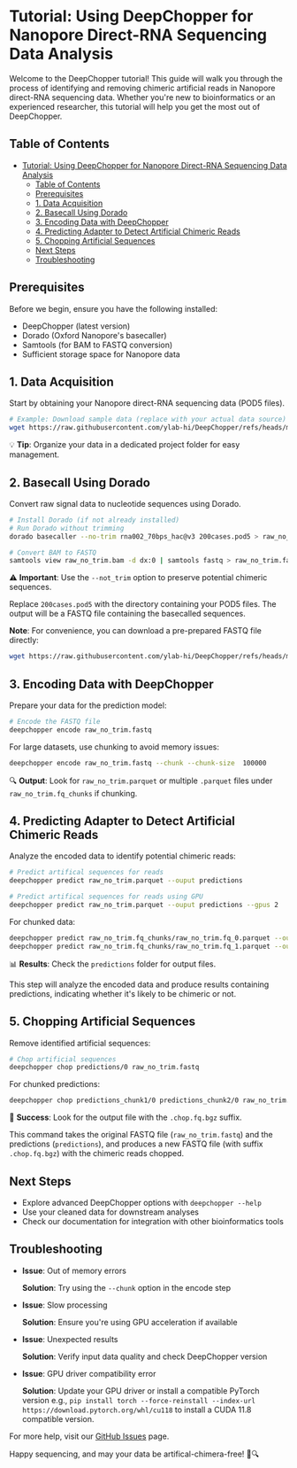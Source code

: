# Tutorial: Using DeepChopper for Nanopore Direct-RNA Sequencing Data Analysis

Welcome to the DeepChopper tutorial! This guide will walk you through the process of identifying and removing chimeric artificial reads in Nanopore direct-RNA sequencing data.
Whether you're new to bioinformatics or an experienced researcher, this tutorial will help you get the most out of DeepChopper.

## Table of Contents

- [Tutorial: Using DeepChopper for Nanopore Direct-RNA Sequencing Data Analysis](#tutorial-using-deepchopper-for-nanopore-direct-rna-sequencing-data-analysis)
  - [Table of Contents](#table-of-contents)
  - [Prerequisites](#prerequisites)
  - [1. Data Acquisition](#1-data-acquisition)
  - [2. Basecall Using Dorado](#2-basecall-using-dorado)
  - [3. Encoding Data with DeepChopper](#3-encoding-data-with-deepchopper)
  - [4. Predicting Adapter to Detect Artificial Chimeric Reads](#4-predicting-adapter-to-detect-artificial-chimeric-reads)
  - [5. Chopping Artificial Sequences](#5-chopping-artificial-sequences)
  - [Next Steps](#next-steps)
  - [Troubleshooting](#troubleshooting)

## Prerequisites

Before we begin, ensure you have the following installed:

- DeepChopper (latest version)
- Dorado (Oxford Nanopore's basecaller)
- Samtools (for BAM to FASTQ conversion)
- Sufficient storage space for Nanopore data

## 1. Data Acquisition

Start by obtaining your Nanopore direct-RNA sequencing data (POD5 files).

```bash
# Example: Download sample data (replace with your actual data source)
wget https://raw.githubusercontent.com/ylab-hi/DeepChopper/refs/heads/main/tests/data/200cases.pod5
```

💡 **Tip**: Organize your data in a dedicated project folder for easy management.

## 2. Basecall Using Dorado

Convert raw signal data to nucleotide sequences using Dorado.

```bash
# Install Dorado (if not already installed)
# Run Dorado without trimming
dorado basecaller --no-trim rna002_70bps_hac@v3 200cases.pod5 > raw_no_trim.bam

# Convert BAM to FASTQ
samtools view raw_no_trim.bam -d dx:0 | samtools fastq > raw_no_trim.fastq
```

⚠️ **Important**: Use the `--not_trim` option to preserve potential chimeric sequences.

Replace `200cases.pod5` with the directory containing your POD5 files.
The output will be a FASTQ file containing the basecalled sequences.

**Note**: For convenience, you can download a pre-prepared FASTQ file directly:

```bash
wget https://raw.githubusercontent.com/ylab-hi/DeepChopper/refs/heads/main/tests/data/raw_no_trim.fastq
```

## 3. Encoding Data with DeepChopper

Prepare your data for the prediction model:

```bash
# Encode the FASTQ file
deepchopper encode raw_no_trim.fastq
```

For large datasets, use chunking to avoid memory issues:

```bash
deepchopper encode raw_no_trim.fastq --chunk --chunk-size  100000
```

🔍 **Output**: Look for `raw_no_trim.parquet` or multiple `.parquet` files under `raw_no_trim.fq_chunks` if chunking.

## 4. Predicting Adapter to Detect Artificial Chimeric Reads

Analyze the encoded data to identify potential chimeric reads:

```bash
# Predict artifical sequences for reads
deepchopper predict raw_no_trim.parquet --ouput predictions

# Predict artifical sequences for reads using GPU
deepchopper predict raw_no_trim.parquet --ouput predictions --gpus 2
```

For chunked data:

```bash
deepchopper predict raw_no_trim.fq_chunks/raw_no_trim.fq_0.parquet --output predictions_chunk1
deepchopper predict raw_no_trim.fq_chunks/raw_no_trim.fq_1.parquet --output predictions_chunk2
```

📊 **Results**: Check the `predictions` folder for output files.

This step will analyze the encoded data and produce results containing predictions, indicating whether it's likely to be chimeric or not.

## 5. Chopping Artificial Sequences

Remove identified artificial sequences:

```bash
# Chop artificial sequences
deepchopper chop predictions/0 raw_no_trim.fastq
```

For chunked predictions:

```bash
deepchopper chop predictions_chunk1/0 predictions_chunk2/0 raw_no_trim.fastq
```

🎉 **Success**: Look for the output file with the `.chop.fq.bgz` suffix.

This command takes the original FASTQ file (`raw_no_trim.fastq`) and the predictions (`predictions`), and produces a new FASTQ file (with suffix `.chop.fq.bgz`) with the chimeric reads chopped.

## Next Steps

- Explore advanced DeepChopper options with `deepchopper --help`
- Use your cleaned data for downstream analyses
- Check our documentation for integration with other bioinformatics tools

## Troubleshooting

- **Issue**: Out of memory errors

  **Solution**: Try using the `--chunk` option in the encode step

- **Issue**: Slow processing

  **Solution**: Ensure you're using GPU acceleration if available

- **Issue**: Unexpected results

  **Solution**: Verify input data quality and check DeepChopper version

- **Issue**: GPU driver compatibility error

  **Solution**: Update your GPU driver or install a compatible PyTorch version e.g., `pip install torch --force-reinstall --index-url https://download.pytorch.org/whl/cu118` to install a CUDA 11.8 compatible version.

For more help, visit our [GitHub Issues](https://github.com/ylab-hi/DeepChopper/issues) page.

Happy sequencing, and may your data be artifical-chimera-free! 🧬🔍

